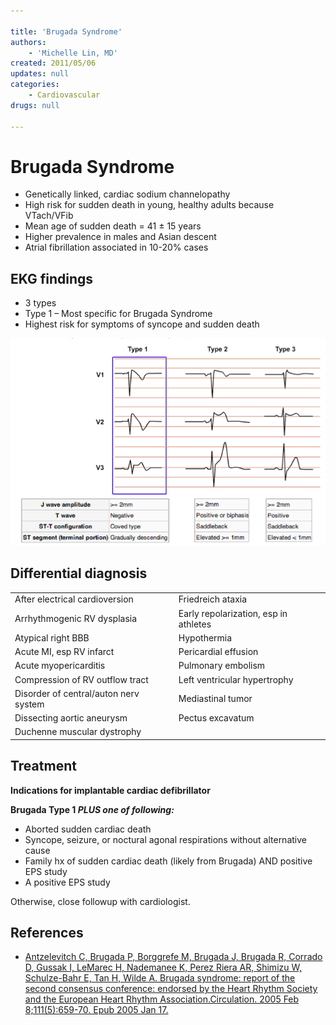 ```yaml
---

title: 'Brugada Syndrome'
authors:
    - 'Michelle Lin, MD'
created: 2011/05/06
updates: null
categories:
    - Cardiovascular
drugs: null

---
```




# Brugada Syndrome

-   Genetically linked, cardiac sodium channelopathy
-   High risk for sudden death in young, healthy adults because VTach/VFib 
-   Mean age of sudden death = 41 ± 15 years
-   Higher prevalence in males and Asian descent
-   Atrial fibrillation associated in 10-20% cases

## EKG findings

-   3 types
-   Type 1 – Most specific for Brugada Syndrome
-   Highest risk for symptoms of syncope and sudden death

![](image-1.png)

## Differential diagnosis

|                                       |                                       |
|---------------------------------------|---------------------------------------|
| After electrical cardioversion        | Friedreich ataxia                     |
| Arrhythmogenic RV dysplasia           | Early repolarization, esp in athletes |
| Atypical right BBB                    | Hypothermia                           |
| Acute MI, esp RV infarct              | Pericardial effusion                  |
| Acute myopericarditis                 | Pulmonary embolism                    |
| Compression of RV outflow tract       | Left ventricular hypertrophy          |
| Disorder of central/auton nerv system | Mediastinal tumor                     |
| Dissecting aortic aneurysm            | Pectus excavatum                      |
| Duchenne muscular dystrophy           |                                       |

## Treatment

**Indications for implantable cardiac defibrillator**

**Brugada Type 1 *PLUS one of following:***
-   Aborted sudden cardiac death
-   Syncope, seizure, or noctural agonal respirations without alternative cause
-   Family hx of sudden cardiac death (likely from Brugada) AND positive EPS study 
-   A positive EPS study

Otherwise, close followup with cardiologist.

## References

-   [Antzelevitch C, Brugada P, Borggrefe M, Brugada J, Brugada R, Corrado D, Gussak I, LeMarec H, Nademanee K, Perez Riera AR, Shimizu W, Schulze-Bahr E, Tan H, Wilde A. Brugada syndrome: report of the second consensus conference: endorsed by the Heart Rhythm Society and the European Heart Rhythm Association.Circulation. 2005 Feb 8;111(5):659-70. Epub 2005 Jan 17.](https://www.ncbi.nlm.nih.gov/pubmed/?term=15655131)
